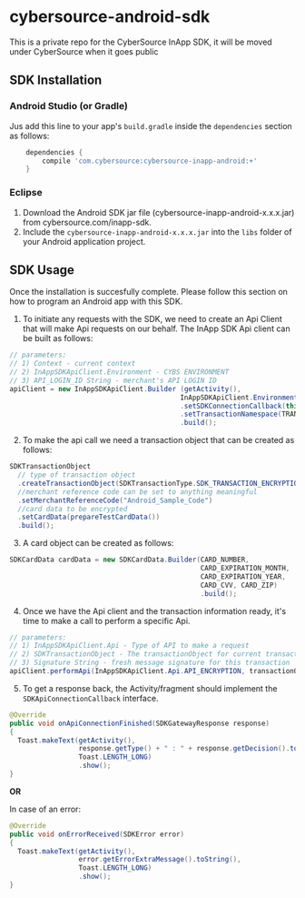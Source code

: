 # cybersource-android-sdk
This is a private repo for the CyberSource InApp SDK, it will be moved under CyberSource when it goes public

## SDK Installation

### Android Studio (or Gradle)

Jus add this line to your app's `build.gradle` inside the `dependencies` section as follows:

```groovy
    dependencies {
        compile 'com.cybersource:cybersource-inapp-android:+'
    }
```

### Eclipse

1. Download the Android SDK jar file (cybersource-inapp-android-x.x.x.jar) from cybersource.com/inapp-sdk.
3. Include the `cybersource-inapp-android-x.x.x.jar` into the `libs` folder of your Android application project.


## SDK Usage
Once the installation is succesfully complete. Please follow this section on how to program an Android app with this SDK.

1) To initiate any requests with the SDK, we need to create an Api Client that will make Api requests on our behalf.
The InApp SDK Api client can be built as follows:

```java
// parameters:
// 1) Context - current context
// 2) InAppSDKApiClient.Environment - CYBS ENVIRONMENT
// 3) API_LOGIN_ID String - merchant's API LOGIN ID 
apiClient = new InAppSDKApiClient.Builder (getActivity(),
                                          InAppSDKApiClient.Environment.ENV_TEST, API_LOGIN_ID) 
                                          .setSDKConnectionCallback(this) // receive callbacks for connection results
                                          .setTransactionNamespace(TRANSACT_NAMESPACE) // optional
                                          .build();
```

2) To make the api call we need a transaction object that can be created as follows:

```java
SDKTransactionObject 
  // type of transaction object 
  .createTransactionObject(SDKTransactionType.SDK_TRANSACTION_ENCRYPTION)
  //merchant reference code can be set to anything meaningful
  .setMerchantReferenceCode("Android_Sample_Code")
  //card data to be encrypted
  .setCardData(prepareTestCardData())
  .build();
```

3) A card object can be created as follows:

```java
SDKCardData cardData = new SDKCardData.Builder(CARD_NUMBER,
                                               CARD_EXPIRATION_MONTH,
                                               CARD_EXPIRATION_YEAR,
                                               CARD_CVV, CARD_ZIP)
                                               .build();
```

4) Once we have the Api client and the transaction information ready, it's time to make a call to perform a specific Api.

```java
// parameters: 
// 1) InAppSDKApiClient.Api - Type of API to make a request
// 2) SDKTransactionObject - The transactionObject for current transaction
// 3) Signature String - fresh message signature for this transaction
apiClient.performApi(InAppSDKApiClient.Api.API_ENCRYPTION, transactionObject, generateSignature(transactionObject));
```

5) To get a response back, the Activity/fragment should implement the `SDKApiConnectionCallback` interface.

```java
@Override
public void onApiConnectionFinished(SDKGatewayResponse response) 
{ 
  Toast.makeText(getActivity(), 
                 response.getType() + " : " + response.getDecision().toString(),
                 Toast.LENGTH_LONG)
                 .show();
}
```
**OR**

In case of an error:

```java
@Override
public void onErrorReceived(SDKError error) 
{ 
  Toast.makeText(getActivity(), 
                 error.getErrorExtraMessage().toString(),
                 Toast.LENGTH_LONG)
                 .show();
}
```
